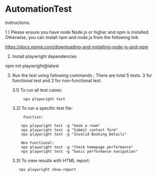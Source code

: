 # AutomationTest

Instructions:

1 ) Please ensure you have node Node.js or higher and npm is installed. Otherwise, you can install npm and node.js from the following link 

https://docs.npmjs.com/downloading-and-installing-node-js-and-npm

2) Install playwright dependencies

npm init playwright@latest

3) Run the test using following commands ; There are total 5 tests. 3 for functional test and 2 for non-functional test.
	
	3.1) To run all test cases:

			npx playwright test

	3.2) To run a specific test file:
	
			Function:
			
           npx playwright test -g "book a room"
		   npx playwright test -g "Submit contact form"
		   npx playwright test -g "Invalid Booking Details"
		   
		   Non Functional:
		   npx playwright test -g "Check homepage performance"
		   npx playwright test -g "basic performance navigation"

    3.3) To view results with HTML report:

          npx playwright show-report
		  
